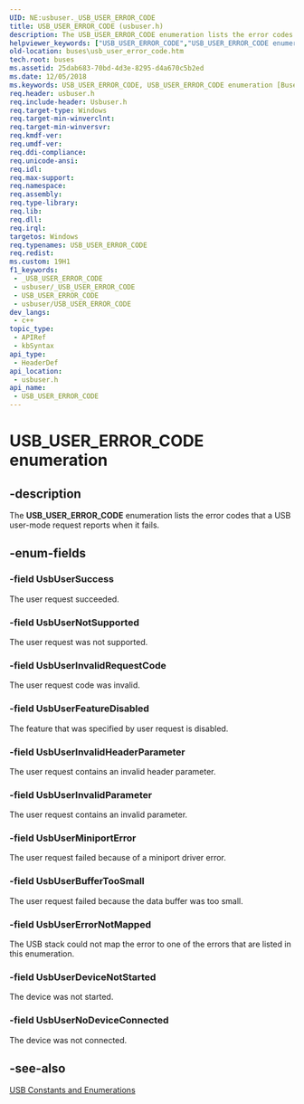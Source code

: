 ```yaml
---
UID: NE:usbuser._USB_USER_ERROR_CODE
title: USB_USER_ERROR_CODE (usbuser.h)
description: The USB_USER_ERROR_CODE enumeration lists the error codes that a USB user-mode request reports when it fails.
helpviewer_keywords: ["USB_USER_ERROR_CODE","USB_USER_ERROR_CODE enumeration [Buses]","UsbUserBufferTooSmall","UsbUserDeviceNotStarted","UsbUserErrorNotMapped","UsbUserFeatureDisabled","UsbUserInvalidHeaderParameter","UsbUserInvalidParameter","UsbUserInvalidRequestCode","UsbUserMiniportError","UsbUserNoDeviceConnected","UsbUserNotSupported","UsbUserSuccess","buses.usb_user_error_code","usbstrct_c6461beb-3943-46d0-a426-c01cb52b4986.xml","usbuser/USB_USER_ERROR_CODE","usbuser/UsbUserBufferTooSmall","usbuser/UsbUserDeviceNotStarted","usbuser/UsbUserErrorNotMapped","usbuser/UsbUserFeatureDisabled","usbuser/UsbUserInvalidHeaderParameter","usbuser/UsbUserInvalidParameter","usbuser/UsbUserInvalidRequestCode","usbuser/UsbUserMiniportError","usbuser/UsbUserNoDeviceConnected","usbuser/UsbUserNotSupported","usbuser/UsbUserSuccess"]
old-location: buses\usb_user_error_code.htm
tech.root: buses
ms.assetid: 25dab683-70bd-4d3e-8295-d4a670c5b2ed
ms.date: 12/05/2018
ms.keywords: USB_USER_ERROR_CODE, USB_USER_ERROR_CODE enumeration [Buses], UsbUserBufferTooSmall, UsbUserDeviceNotStarted, UsbUserErrorNotMapped, UsbUserFeatureDisabled, UsbUserInvalidHeaderParameter, UsbUserInvalidParameter, UsbUserInvalidRequestCode, UsbUserMiniportError, UsbUserNoDeviceConnected, UsbUserNotSupported, UsbUserSuccess, buses.usb_user_error_code, usbstrct_c6461beb-3943-46d0-a426-c01cb52b4986.xml, usbuser/USB_USER_ERROR_CODE, usbuser/UsbUserBufferTooSmall, usbuser/UsbUserDeviceNotStarted, usbuser/UsbUserErrorNotMapped, usbuser/UsbUserFeatureDisabled, usbuser/UsbUserInvalidHeaderParameter, usbuser/UsbUserInvalidParameter, usbuser/UsbUserInvalidRequestCode, usbuser/UsbUserMiniportError, usbuser/UsbUserNoDeviceConnected, usbuser/UsbUserNotSupported, usbuser/UsbUserSuccess
req.header: usbuser.h
req.include-header: Usbuser.h
req.target-type: Windows
req.target-min-winverclnt: 
req.target-min-winversvr: 
req.kmdf-ver: 
req.umdf-ver: 
req.ddi-compliance: 
req.unicode-ansi: 
req.idl: 
req.max-support: 
req.namespace: 
req.assembly: 
req.type-library: 
req.lib: 
req.dll: 
req.irql: 
targetos: Windows
req.typenames: USB_USER_ERROR_CODE
req.redist: 
ms.custom: 19H1
f1_keywords:
 - _USB_USER_ERROR_CODE
 - usbuser/_USB_USER_ERROR_CODE
 - USB_USER_ERROR_CODE
 - usbuser/USB_USER_ERROR_CODE
dev_langs:
 - c++
topic_type:
 - APIRef
 - kbSyntax
api_type:
 - HeaderDef
api_location:
 - usbuser.h
api_name:
 - USB_USER_ERROR_CODE
---
```


# USB_USER_ERROR_CODE enumeration


## -description

The <b>USB_USER_ERROR_CODE</b> enumeration lists the error codes that a USB user-mode request reports when it fails.

## -enum-fields

### -field UsbUserSuccess

The user request succeeded.

### -field UsbUserNotSupported

The user request was not supported.

### -field UsbUserInvalidRequestCode

The user request code was invalid.

### -field UsbUserFeatureDisabled

The feature that was specified by user request is disabled.

### -field UsbUserInvalidHeaderParameter

The user request contains an invalid header parameter.

### -field UsbUserInvalidParameter

The user request contains an invalid parameter.

### -field UsbUserMiniportError

The user request failed because of a miniport driver error.

### -field UsbUserBufferTooSmall

The user request failed because the data buffer was too small.

### -field UsbUserErrorNotMapped

The USB stack could not map the error to one of the errors that are listed in this enumeration.

### -field UsbUserDeviceNotStarted

The device was not started.

### -field UsbUserNoDeviceConnected

The device was not connected.

## -see-also

<a href="https://docs.microsoft.com/windows-hardware/drivers/ddi/content/index">USB Constants and Enumerations</a>

